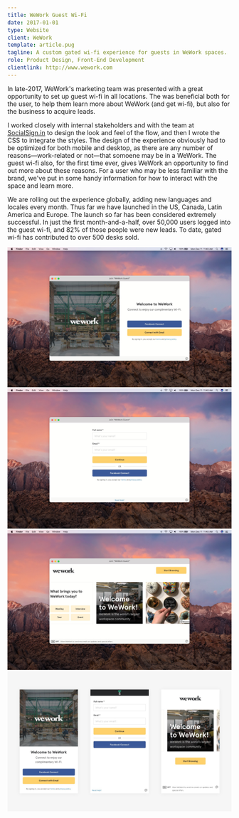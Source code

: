 ```yaml
---
title: WeWork Guest Wi-Fi
date: 2017-01-01
type: Website
client: WeWork
template: article.pug
tagline: A custom gated wi-fi experience for guests in WeWork spaces.
role: Product Design, Front-End Development
clientlink: http://www.wework.com
---
```


In late-2017, WeWork's marketing team was presented with a great opportunity to set up guest wi-fi in all locations. The was beneficial both for the user, to help them learn more about WeWork (and get wi-fi), but also for the business to acquire leads.

I worked closely with internal stakeholders and with the team at <a href="https://www.socialsign.in/" target="_blank" class="link-highlight">SocialSign.in</a> to design the look and feel of the flow, and then I wrote the CSS to integrate the styles. The design of the experience obviously had to be optimized for both mobile and desktop, as there are any number of reasons—work-related or not—that somoene may be in a WeWork. The guest wi-fi also, for the first time ever, gives WeWork an opportunity to find out more about these reasons. For a user who may be less familiar with the brand, we've put in some handy information for how to interact with the space and learn more.

We are rolling out the experience globally, adding new languages and locales every month. Thus far we have launched in the US, Canada, Latin America and Europe. The launch so far has been considered extremely successful. In just the first month-and-a-half, over 50,000 users logged into the guest wi-fi, and 82% of those people were new leads. To date, gated wi-fi has contributed to over 500 desks sold.

![Guest Wi-Fi](guest-wifi-1.jpg "Guest Wi-Fi")
![Guest Wi-Fi](guest-wifi-2.jpg "Guest Wi-Fi")
![Guest Wi-Fi](guest-wifi-3.jpg "Guest Wi-Fi")
![Guest Wi-Fi](guest-wifi-mobile.jpg "Guest Wi-Fi")
